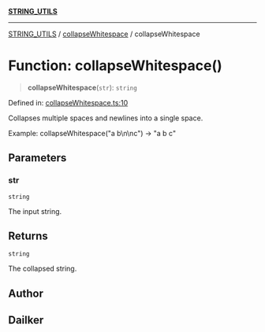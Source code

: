 [**STRING_UTILS**](../../README.md)

***

[STRING_UTILS](../../README.md) / [collapseWhitespace](../README.md) / collapseWhitespace

# Function: collapseWhitespace()

> **collapseWhitespace**(`str`): `string`

Defined in: [collapseWhitespace.ts:10](https://github.com/dailker/everyutil/blob/0531b9744e97cf76b2fb0fb9c6a72c61ec9e2b23/src/string/collapseWhitespace.ts#L10)

Collapses multiple spaces and newlines into a single space.

Example: collapseWhitespace("a   b\n\nc") → "a b c"

## Parameters

### str

`string`

The input string.

## Returns

`string`

The collapsed string.

## Author

## Dailker
